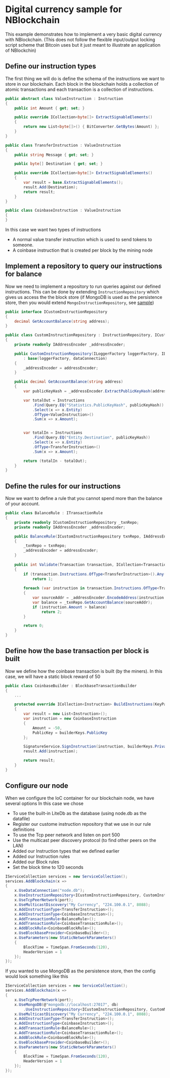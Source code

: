 # Digital currency sample for NBlockchain

This example demonstrates how to implement a very basic digital currency with NBlockchain.
(This does not follow the flexible input/output locking script scheme that Bitcoin uses but it just meant to illustrate an application of NBlockchin)

## Define our instruction types

The first thing we will do is define the schema of the instructions we want to store in our blockchain. 
Each block in the blockchain holds a collection of atomic transactions and each transaction is a collection of instructions.

```c#
public abstract class ValueInstruction : Instruction
{
    public int Amount { get; set; }

    public override ICollection<byte[]> ExtractSignableElements()
    {
        return new List<byte[]>() { BitConverter.GetBytes(Amount) };
    }
}

public class TransferInstruction : ValueInstruction
{
    public string Message { get; set; }

    public byte[] Destination { get; set; }

    public override ICollection<byte[]> ExtractSignableElements()
    {
        var result = base.ExtractSignableElements();
        result.Add(Destination);
        return result;
    }
}

public class CoinbaseInstruction : ValueInstruction
{
}
```

In this case we want two types of instructions
 * A normal value transfer instruction which is used to send tokens to someone.
 * A coinbase instruction that is created per block by the mining node

## Implement a repository to query our instructions for balance

Now we need to implement a repository to run queries against our defined instructions.
This can be done by extending `InstructionRepository` which gives us access the the block store (if MongoDB is used as the persistence store, then you would extend `MongoInstructionRepository`, see [sample](Repositories/Mongo/CustomMongoInstructionRepository.cs))

```c#
public interface ICustomInstructionRepository
{
    decimal GetAccountBalance(string address);
}

public class CustomInstructionRepository : InstructionRepository, ICustomInstructionRepository
{
    private readonly IAddressEncoder _addressEncoder;

    public CustomInstructionRepository(ILoggerFactory loggerFactory, IDataConnection dataConnection, IAddressEncoder addressEncoder)
        : base(loggerFactory, dataConnection)
    {
        _addressEncoder = addressEncoder;
    }

    public decimal GetAccountBalance(string address)
    {
        var publicKeyHash = _addressEncoder.ExtractPublicKeyHash(address);

        var totalOut = Instructions
            .Find(Query.EQ("Statistics.PublicKeyHash", publicKeyHash))
            .Select(x => x.Entity)
            .OfType<ValueInstruction>()
            .Sum(x => x.Amount);


        var totalIn = Instructions
            .Find(Query.EQ("Entity.Destination", publicKeyHash))
            .Select(x => x.Entity)
            .OfType<TransferInstruction>()
            .Sum(x => x.Amount);

        return (totalIn - totalOut);
    }
}

```

## Define the rules for our instructions

Now we want to define a rule that you cannot spend more than the balance of your account.

```c#
public class BalanceRule : ITransactionRule
{
    private readonly ICustomInstructionRepository _txnRepo;
    private readonly IAddressEncoder _addressEncoder;

    public BalanceRule(ICustomInstructionRepository txnRepo, IAddressEncoder addressEncoder)
    {
        _txnRepo = txnRepo;
        _addressEncoder = addressEncoder;
    }
        
    public int Validate(Transaction transaction, ICollection<Transaction> siblings)
    {
        if (transaction.Instructions.OfType<TransferInstruction>().Any(x => x.Amount < 0))
            return 1;
            
        foreach (var instruction in transaction.Instructions.OfType<TransferInstruction>())
        {
            var sourceAddr = _addressEncoder.EncodeAddress(instruction.PublicKey, 0);
            var balance = _txnRepo.GetAccountBalance(sourceAddr);
            if (instruction.Amount > balance)
                return 2;
        }

        return 0;
    }
}    
```

## Define how the base transaction per block is built

Now we define how the coinbase transaction is built (by the miners).
In this case, we will have a static block reward of 50

```c#
public class CoinbaseBuilder : BlockbaseTransactionBuilder
{
    ...

    protected override ICollection<Instruction> BuildInstructions(KeyPair builderKeys, ICollection<Transaction> transactions)
    {
        var result = new List<Instruction>();
        var instruction = new CoinbaseInstruction
        {
            Amount = -50,
            PublicKey = builderKeys.PublicKey
        };

        SignatureService.SignInstruction(instruction, builderKeys.PrivateKey);
        result.Add(instruction);

        return result;
    }
}
```

## Configure our node

When we configure the IoC container for our blockchain node, we have several options
In this case we chose
 * To use the built-in LiteDb as the database (using node.db as the datafile)
 * Register our custome instruction repository that we use in our rule definitions
 * To use the Tcp peer network and listen on port 500
 * Use the multicast peer discovery protocol (to find other peers on the LAN)
 * Added our Instruction types that we defined earlier
 * Added our Instruction rules
 * Added our Block rules
 * Set the block time to 120 seconds

```c#
IServiceCollection services = new ServiceCollection();
services.AddBlockchain(x =>
{
    x.UseDataConnection("node.db");
    x.UseInstructionRepository<ICustomInstructionRepository, CustomInstructionRepository>();
    x.UseTcpPeerNetwork(port);
    x.UseMulticastDiscovery("My Currency", "224.100.0.1", 8088);
    x.AddInstructionType<TransferInstruction>();
    x.AddInstructionType<CoinbaseInstruction>();
    x.AddTransactionRule<BalanceRule>();
    x.AddTransactionRule<CoinbaseTransactionRule>();
    x.AddBlockRule<CoinbaseBlockRule>();
    x.UseBlockbaseProvider<CoinbaseBuilder>();
    x.UseParameters(new StaticNetworkParameters()
    {
        BlockTime = TimeSpan.FromSeconds(120),
        HeaderVersion = 1
    });
});
```

If you wanted to use MongoDB as the persistence store, then the config would look something like this

```c#
IServiceCollection services = new ServiceCollection();
services.AddBlockchain(x =>
{
    x.UseTcpPeerNetwork(port);
    x.UseMongoDB(@"mongodb://localhost:27017", db)
        .UseInstructionRepository<ICustomInstructionRepository, CustomMongoInstructionRepository>();
    x.UseMulticastDiscovery("My Currency", "224.100.0.1", 8088);
    x.AddInstructionType<TransferInstruction>();
    x.AddInstructionType<CoinbaseInstruction>();
    x.AddTransactionRule<BalanceRule>();
    x.AddTransactionRule<CoinbaseTransactionRule>();
    x.AddBlockRule<CoinbaseBlockRule>();
    x.UseBlockbaseProvider<CoinbaseBuilder>();
    x.UseParameters(new StaticNetworkParameters()
    {
        BlockTime = TimeSpan.FromSeconds(120),
        HeaderVersion = 1
    });
});
```
